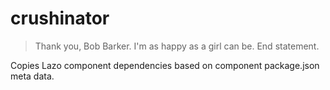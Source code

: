 # crushinator

> Thank you, Bob Barker. I'm as happy as a girl can be. End statement.

Copies Lazo component dependencies based on component package.json meta data.
